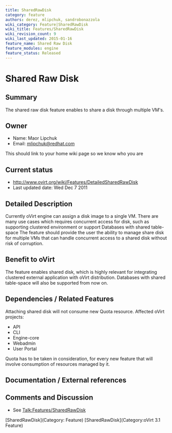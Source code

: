 ```yaml
---
title: SharedRawDisk
category: feature
authors: derez, mlipchuk, sandrobonazzola
wiki_category: Feature|SharedRawDisk
wiki_title: Features/SharedRawDisk
wiki_revision_count: 9
wiki_last_updated: 2015-01-16
feature_name: Shared Raw Disk
feature_modules: engine
feature_status: Released
---
```


# Shared Raw Disk

## Summary

The shared raw disk feature enables to share a disk through multiple VM's.

## Owner

*   Name: Maor Lipchuk
*   Email: mlipchuk@redhat.com

This should link to your home wiki page so we know who you are

## Current status

*   <http://www.ovirt.org/wiki/Features/DetailedSharedRawDisk>
*   Last updated date: Wed Dec 7 2011

## Detailed Description

Currently oVirt engine can assign a disk image to a single VM.
There are many use cases which requires concurrent access for disk, such as supporting clustered environment or support Databases with shared table-space
The feature should provide the user the ability to manage share disk for multiple VMs that can handle concurrent access to a shared disk without risk of corruption.

## Benefit to oVirt

The feature enables shared disk, which is highly relevant for integrating clustered external application with oVirt distribution. Databases with shared table-space will also be supported from now on.

## Dependencies / Related Features

Attaching shared disk will not consume new Quota resource. Affected oVirt projects:

*   API
*   CLI
*   Engine-core
*   Webadmin
*   User Portal

Quota has to be taken in consideration, for every new feature that will involve consumption of resources managed by it.

## Documentation / External references

## Comments and Discussion

*   See <Talk:Features/SharedRawDisk>

[SharedRawDisk](Category: Feature) [SharedRawDisk](Category:oVirt 3.1 Feature)
